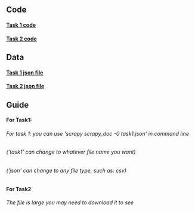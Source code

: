 ## Code
#### [Task 1 code](https://github.com/kevin000001505/PPT_Scraping/blob/main/ppt_scrapy/ppt_scrapy/spiders/scrapy_doc.py)
#### [Task 2 code](https://github.com/kevin000001505/PPT_Scraping/blob/main/ppt_scrapy/ppt_scrapy/spiders/scrapy_doc2.py)

## Data
#### [Task 1 json file](https://github.com/kevin000001505/PPT_Scraping/blob/main/ppt_scrapy/task1_results.json)
#### [Task 2 json file](https://github.com/kevin000001505/PPT_Scraping/blob/main/ppt_scrapy/PPT_post_comment.json)


## Guide
#### For Task1:
###### For task 1: you can use 'scrapy scrapy_doc -0 task1.json' in command line 
###### ('task1' can change to whatever file name you want)
###### ('json' can change to any file type, such as: csv)

#### For Task2
###### The file is large you may need to download it to see
